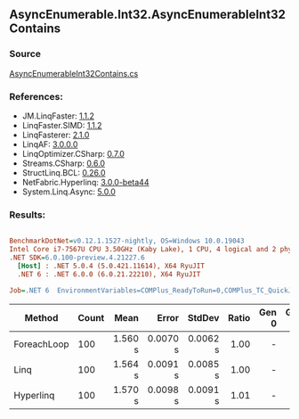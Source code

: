 ﻿## AsyncEnumerable.Int32.AsyncEnumerableInt32Contains

### Source
[AsyncEnumerableInt32Contains.cs](../LinqBenchmarks/AsyncEnumerable/Int32/AsyncEnumerableInt32Contains.cs)

### References:
- JM.LinqFaster: [1.1.2](https://www.nuget.org/packages/JM.LinqFaster/1.1.2)
- LinqFaster.SIMD: [1.1.2](https://www.nuget.org/packages/LinqFaster.SIMD/1.0.3)
- LinqFasterer: [2.1.0](https://www.nuget.org/packages/LinqFasterer/2.1.0)
- LinqAF: [3.0.0.0](https://www.nuget.org/packages/LinqAF/3.0.0.0)
- LinqOptimizer.CSharp: [0.7.0](https://www.nuget.org/packages/LinqOptimizer.CSharp/0.7.0)
- Streams.CSharp: [0.6.0](https://www.nuget.org/packages/Streams.CSharp/0.6.0)
- StructLinq.BCL: [0.26.0](https://www.nuget.org/packages/StructLinq/0.26.0)
- NetFabric.Hyperlinq: [3.0.0-beta44](https://www.nuget.org/packages/NetFabric.Hyperlinq/3.0.0-beta44)
- System.Linq.Async: [5.0.0](https://www.nuget.org/packages/System.Linq.Async/5.0.0)

### Results:
``` ini

BenchmarkDotNet=v0.12.1.1527-nightly, OS=Windows 10.0.19043
Intel Core i7-7567U CPU 3.50GHz (Kaby Lake), 1 CPU, 4 logical and 2 physical cores
.NET SDK=6.0.100-preview.4.21227.6
  [Host] : .NET 5.0.4 (5.0.421.11614), X64 RyuJIT
  .NET 6 : .NET 6.0.0 (6.0.21.22210), X64 RyuJIT

Job=.NET 6  EnvironmentVariables=COMPlus_ReadyToRun=0,COMPlus_TC_QuickJitForLoops=1,COMPlus_TieredPGO=1  Runtime=.NET 6.0  

```
|      Method | Count |    Mean |    Error |   StdDev | Ratio | Gen 0 | Gen 1 | Gen 2 | Allocated |
|------------ |------ |--------:|---------:|---------:|------:|------:|------:|------:|----------:|
| ForeachLoop |   100 | 1.560 s | 0.0070 s | 0.0062 s |  1.00 |     - |     - |     - |     20 KB |
|        Linq |   100 | 1.564 s | 0.0091 s | 0.0085 s |  1.00 |     - |     - |     - |     31 KB |
|   Hyperlinq |   100 | 1.570 s | 0.0098 s | 0.0091 s |  1.01 |     - |     - |     - |     20 KB |
